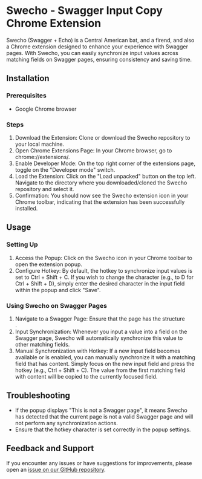 # Swecho - Swagger Input Copy Chrome Extension

Swecho (Swagger + Echo) is a Central American bat, and a firend, and also a Chrome extension designed to enhance your experience with Swagger pages. With Swecho, you can easily synchronize input values across matching fields on Swagger pages, ensuring consistency and saving time.

## Installation

### Prerequisites

- Google Chrome browser

### Steps

1. Download the Extension: Clone or download the Swecho repository to your local machine.
1. Open Chrome Extensions Page: In your Chrome browser, go to chrome://extensions/.
1. Enable Developer Mode: On the top right corner of the extensions page, toggle on the "Developer mode" switch.
1. Load the Extension: Click on the "Load unpacked" button on the top left. Navigate to the directory where you downloaded/cloned the Swecho repository and select it.
1. Confirmation: You should now see the Swecho extension icon in your Chrome toolbar, indicating that the extension has been successfully installed.

## Usage

### Setting Up

1. Access the Popup: Click on the Swecho icon in your Chrome toolbar to open the extension popup.
1. Configure Hotkey: By default, the hotkey to synchronize input values is set to Ctrl + Shift + C. If you wish to change the character (e.g., to D for Ctrl + Shift + D), simply enter the desired character in the input field within the popup and click "Save".

### Using Swecho on Swagger Pages

1. Navigate to a Swagger Page: Ensure that the page has the structure <body><div id="swagger-ui">.
1. Input Synchronization: Whenever you input a value into a field on the Swagger page, Swecho will automatically synchronize this value to other matching fields.
1. Manual Synchronization with Hotkey: If a new input field becomes available or is enabled, you can manually synchronize it with a matching field that has content. Simply focus on the new input field and press the hotkey (e.g., Ctrl + Shift + C). The value from the first matching field with content will be copied to the currently focused field.

## Troubleshooting

- If the popup displays "This is not a Swagger page", it means Swecho has detected that the current page is not a valid Swagger page and will not perform any synchronization actions.
- Ensure that the hotkey character is set correctly in the popup settings.

## Feedback and Support

If you encounter any issues or have suggestions for improvements, please open an [issue on our GitHub repository](https://github.com/cortfritz/swecho/issues).
